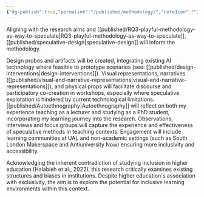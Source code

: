 ```yaml
---
{"dg-publish":true,"permalink":"/published/methodology/","noteIcon":""}
---
```


Aligning with the research aims and [[published/RQ3-playful-methodology-as-way-to-speculate\|RQ3-playful-methodology-as-way-to-speculate]], [[published/speculative-design\|speculative-design]] will inform the methodology. 

Design probes and artifacts will be created, integrating existing AI technology where feasible to prototype scenarios (see: [[published/design-interventions\|design-interventions]]). Visual representations, narratives ([[published/visual-and-narrative-representations\|visual-and-narrative-representations]]), and physical props will facilitate discourse and participatory co-creation in workshops, especially where speculative exploration is hindered by current technological limitations. [[published/Autoethnography\|Autoethnography]] will reflect on both my experience teaching as a lecturer and studying as a PhD student, incorporating my learning journey into the research. Observations, interviews and focus groups will capture the experience and effectiveness of speculative methods in teaching contexts. Engagement will include learning communities at UAL and non-academic settings (such as South London Makerspace and Antiuniversity Now) ensuring more inclusivity and accessibility. 

Acknowledging the inherent contradiction of studying inclusion in higher education (Halabieh et al., 2022), this research critically examines existing structures and biases in institutions. Despite higher education's association with exclusivity, the aim is to explore the potential for inclusive learning environments within this context.
